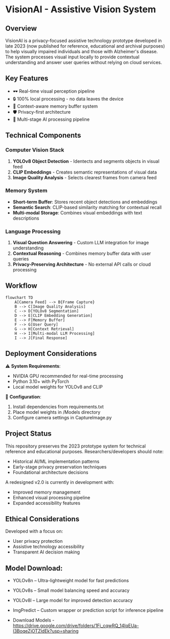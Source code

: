 # VisionAI - Assistive Vision System

## Overview

VisionAI is a privacy-focused assistive technology prototype developed in late 2023 (now published for reference, educational and archival purposes) to help visually impaired individuals and those with Alzheimer's disease. The system processes visual input locally to provide contextual understanding and answer user queries without relying on cloud services.

## Key Features

- 🕶️ Real-time visual perception pipeline
- 🔒 100% local processing - no data leaves the device
- 🧠 Context-aware memory buffer system
- 🛡️ Privacy-first architecture
- 🤖 Multi-stage AI processing pipeline

## Technical Components

### Computer Vision Stack

1. **YOLOv8 Object Detection** - Identects and segments objects in visual feed
2. **CLIP Embeddings** - Creates semantic representations of visual data
3. **Image Quality Analysis** - Selects clearest frames from camera feed

### Memory System

- **Short-term Buffer**: Stores recent object detections and embeddings
- **Semantic Search**: CLIP-based similarity matching for contextual recall
- **Multi-modal Storage**: Combines visual embeddings with text descriptions

### Language Processing

1. **Visual Question Answering** - Custom LLM integration for image understanding
2. **Contextual Reasoning** - Combines memory buffer data with user queries
3. **Privacy-Preserving Architecture** - No external API calls or cloud processing

## Workflow

```mermaid
flowchart TD
    A[Camera Feed] --> B{Frame Capture}
    B --> C[Image Quality Analysis]
    C --> D[YOLOv8 Segmentation]
    D --> E[CLIP Embedding Generation]
    E --> F[Memory Buffer]
    F --> G[User Query]
    G --> H[Context Retrieval]
    H --> I[Multi-modal LLM Processing]
    I --> J[Final Response]
```

## Deployment Considerations

⚠️ **System Requirements**:

- NVIDIA GPU recommended for real-time processing
- Python 3.10+ with PyTorch
- Local model weights for YOLOv8 and CLIP

🔧 **Configuration**:

1. Install dependencies from requirements.txt
2. Place model weights in /Models directory
3. Configure camera settings in CaptureImage.py

## Project Status

This repository preserves the 2023 prototype system for technical reference and educational purposes. Researchers/developers should note:

- Historical AI/ML implementation patterns
- Early-stage privacy preservation techniques
- Foundational architecture decisions

A redesigned v2.0 is currently in development with:

- Improved memory management
- Enhanced visual processing pipeline
- Expanded accessibility features

## Ethical Considerations

Developed with a focus on:

- User privacy protection
- Assistive technology accessibility
- Transparent AI decision making

## Model Download: 
- YOLOv8n – Ultra-lightweight model for fast predictions

- YOLOv8s – Small model balancing speed and accuracy

- YOLOv8l – Large model for improved detection accuracy

- ImgPredict – Custom wrapper or prediction script for inference pipeline
-  Download Models - https://drive.google.com/drive/folders/1Fj_cqwRQ_14IqEUa-l3BoqeZjOTZldEk?usp=sharing



